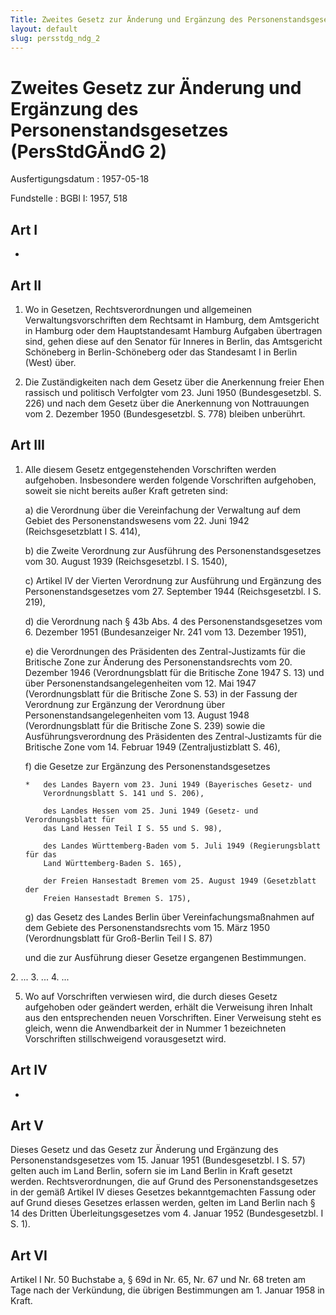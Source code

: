 ```yaml
---
Title: Zweites Gesetz zur Änderung und Ergänzung des Personenstandsgesetzes
layout: default
slug: persstdg_ndg_2
---
```


# Zweites Gesetz zur Änderung und Ergänzung des Personenstandsgesetzes (PersStdGÄndG 2)

Ausfertigungsdatum
:   1957-05-18

Fundstelle
:   BGBl I: 1957, 518



## Art I

-


## Art II


1.  Wo in Gesetzen, Rechtsverordnungen und allgemeinen
    Verwaltungsvorschriften dem Rechtsamt in Hamburg, dem Amtsgericht in
    Hamburg oder dem Hauptstandesamt Hamburg Aufgaben übertragen sind,
    gehen diese auf den Senator für Inneres in Berlin, das Amtsgericht
    Schöneberg in Berlin-Schöneberg oder das Standesamt I in Berlin (West)
    über.


2.  Die Zuständigkeiten nach dem Gesetz über die Anerkennung freier Ehen
    rassisch und politisch Verfolgter vom 23. Juni 1950 (Bundesgesetzbl.
    S. 226) und nach dem Gesetz über die Anerkennung von Nottrauungen vom
    2\. Dezember 1950 (Bundesgesetzbl. S. 778) bleiben unberührt.





## Art III


1.  Alle diesem Gesetz entgegenstehenden Vorschriften werden aufgehoben.
    Insbesondere werden folgende Vorschriften aufgehoben, soweit sie nicht
    bereits außer Kraft getreten sind:

    a)  die Verordnung über die Vereinfachung der Verwaltung auf dem Gebiet
        des Personenstandswesens vom 22. Juni 1942 (Reichsgesetzblatt I S.
        414),


    b)  die Zweite Verordnung zur Ausführung des Personenstandsgesetzes vom
        30\. August 1939 (Reichsgesetzbl. I S. 1540),


    c)  Artikel IV der Vierten Verordnung zur Ausführung und Ergänzung des
        Personenstandsgesetzes vom 27. September 1944 (Reichsgesetzbl. I S.
        219),


    d)  die Verordnung nach § 43b Abs. 4 des Personenstandsgesetzes vom 6.
        Dezember 1951 (Bundesanzeiger Nr. 241 vom 13. Dezember 1951),


    e)  die Verordnungen des Präsidenten des Zentral-Justizamts für die
        Britische Zone zur Änderung des Personenstandsrechts vom 20. Dezember
        1946 (Verordnungsblatt für die Britische Zone 1947 S. 13) und über
        Personenstandsangelegenheiten vom 12. Mai 1947 (Verordnungsblatt für
        die Britische Zone S. 53) in der Fassung der Verordnung zur Ergänzung
        der Verordnung über Personenstandsangelegenheiten vom 13. August 1948
        (Verordnungsblatt für die Britische Zone S. 239) sowie die
        Ausführungsverordnung des Präsidenten des Zentral-Justizamts für die
        Britische Zone vom 14. Februar 1949 (Zentraljustizblatt S. 46),


    f)  die Gesetze zur Ergänzung des Personenstandsgesetzes

        *   des Landes Bayern vom 23. Juni 1949 (Bayerisches Gesetz- und
            Verordnungsblatt S. 141 und S. 206),

            des Landes Hessen vom 25. Juni 1949 (Gesetz- und Verordnungsblatt für
            das Land Hessen Teil I S. 55 und S. 98),

            des Landes Württemberg-Baden vom 5. Juli 1949 (Regierungsblatt für das
            Land Württemberg-Baden S. 165),

            der Freien Hansestadt Bremen vom 25. August 1949 (Gesetzblatt der
            Freien Hansestadt Bremen S. 175),





    g)  das Gesetz des Landes Berlin über Vereinfachungsmaßnahmen auf dem
        Gebiete des Personenstandsrechts vom 15. März 1950 (Verordnungsblatt
        für Groß-Berlin Teil I S. 87)




    und die zur Ausführung dieser Gesetze ergangenen Bestimmungen.



2\. ...
3\. ...
4\. ...

5.  Wo auf Vorschriften verwiesen wird, die durch dieses Gesetz aufgehoben
    oder geändert werden, erhält die Verweisung ihren Inhalt aus den
    entsprechenden neuen Vorschriften. Einer Verweisung steht es gleich,
    wenn die Anwendbarkeit der in Nummer 1 bezeichneten Vorschriften
    stillschweigend vorausgesetzt wird.





## Art IV

-


## Art V

Dieses Gesetz und das Gesetz zur Änderung und Ergänzung des
Personenstandsgesetzes vom 15. Januar 1951 (Bundesgesetzbl. I S. 57)
gelten auch im Land Berlin, sofern sie im Land Berlin in Kraft gesetzt
werden. Rechtsverordnungen, die auf Grund des Personenstandsgesetzes
in der gemäß Artikel IV dieses Gesetzes bekanntgemachten Fassung oder
auf Grund dieses Gesetzes erlassen werden, gelten im Land Berlin nach
§ 14 des Dritten Überleitungsgesetzes vom 4. Januar 1952
(Bundesgesetzbl. I S. 1).


## Art VI

Artikel I Nr. 50 Buchstabe a, § 69d in Nr. 65, Nr. 67 und Nr. 68
treten am Tage nach der Verkündung, die übrigen Bestimmungen am 1.
Januar 1958 in Kraft.


